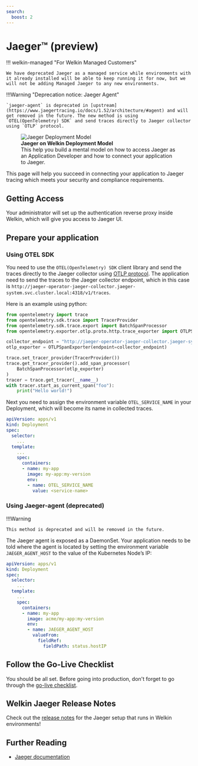 ```yaml
---
search:
  boost: 2
---
```

# Jaeger™ (preview)

!!! welkin-managed "For Welkin Managed Customers"

    We have deprecated Jaeger as a managed service while environments with it already installed will be able to keep running it for now, but we will not be adding Managed Jaeger to any new environments.

!!!Warning "Deprecation notice: Jaeger Agent"

    `jaeger-agent` is deprecated in [upstream](https://www.jaegertracing.io/docs/1.52/architecture/#agent) and will get removed in the future. The new method is using `OTEL(OpenTelemetry) SDK` and send traces directly to Jaeger collector using `OTLP` protocol.

<figure>
    <img alt="Jaeger Deployment Model" src="../img/jaeger.drawio.svg" >
    <figcaption>
        <strong>Jaeger on Welkin Deployment Model</strong>
        <br>
        This help you build a mental model on how to access Jaeger as an Application Developer and how to connect your application to Jaeger.
    </figcaption>
</figure>

This page will help you succeed in connecting your application to Jaeger tracing which meets your security and compliance requirements.

## Getting Access

Your administrator will set up the authentication reverse proxy inside Welkin, which will give you access to Jaeger UI.

## Prepare your application

### Using OTEL SDK

You need to use the `OTEL(OpenTelemetry) SDK` client library and send the traces directly to the Jaeger collector using [OTLP protocol](https://opentelemetry.io/docs/specs/otel/protocol/). The application need to send the traces to the Jaeger collector endpoint, which in this case is `http://jaeger-operator-jaeger-collector.jaeger-system.svc.cluster.local:4318/v1/traces`.

Here is an example using python:

```py
from opentelemetry import trace
from opentelemetry.sdk.trace import TracerProvider
from opentelemetry.sdk.trace.export import BatchSpanProcessor
from opentelemetry.exporter.otlp.proto.http.trace_exporter import OTLPSpanExporter

collector_endpoint = "http://jaeger-operator-jaeger-collector.jaeger-system.svc.cluster.local:4318/v1/traces"
otlp_exporter = OTLPSpanExporter(endpoint=collector_endpoint)

trace.set_tracer_provider(TracerProvider())
trace.get_tracer_provider().add_span_processor(
    BatchSpanProcessor(otlp_exporter)
)
tracer = trace.get_tracer(__name__)
with tracer.start_as_current_span("foo"):
    print("Hello world!")
```

Next you need to assign the environment variable `OTEL_SERVICE_NAME` in your Deployment, which will become its name in collected traces.

```yaml
apiVersion: apps/v1
kind: Deployment
spec:
  selector:
    ...
  template:
    ...
    spec:
      containers:
      - name: my-app
        image: my-app:my-version
        env:
        - name: OTEL_SERVICE_NAME
          value: <service-name>
```

### Using Jaeger-agent (deprecated)

!!!Warning

    This method is deprecated and will be removed in the future.

The Jaeger agent is exposed as a DaemonSet. Your application needs to be told where the agent is located by setting the environment variable `JAEGER_AGENT_HOST` to the value of the Kubernetes Node’s IP:

```yaml
apiVersion: apps/v1
kind: Deployment
spec:
  selector:
    ...
  template:
    ...
    spec:
      containers:
      - name: my-app
        image: acme/my-app:my-version
        env:
        - name: JAEGER_AGENT_HOST
          valueFrom:
            fieldRef:
              fieldPath: status.hostIP
```

## Follow the Go-Live Checklist

You should be all set.
Before going into production, don't forget to go through the [go-live checklist](../go-live.md).

## Welkin Jaeger Release Notes

Check out the [release notes](../../release-notes/jaeger.md) for the Jaeger setup that runs in Welkin environments!

## Further Reading

- [Jaeger documentation](https://www.jaegertracing.io/docs/1.49/)
